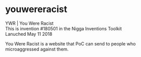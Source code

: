 # youwereracist

YWR | You Were Racist  <br />
This is invention #180501 in the Nigga Inventions Toolkit <br />
Lanuched May 11 2018 <br />

You Were Racist is a website that PoC can send to people who microaggressed against them. 






